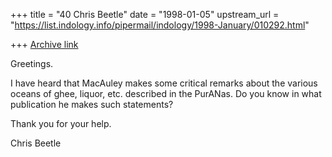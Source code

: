 +++
title = "40 Chris Beetle"
date = "1998-01-05"
upstream_url = "https://list.indology.info/pipermail/indology/1998-January/010292.html"

+++
[Archive link](https://list.indology.info/pipermail/indology/1998-January/010292.html)

Greetings.

I have heard that MacAuley makes some critical remarks about the various
oceans of ghee, liquor, etc. described in the PurANas.  Do you know in what
publication he makes such statements?

Thank you for your help.

Chris Beetle



